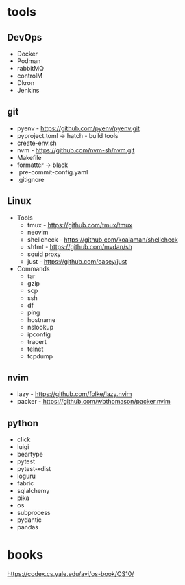# tools

## DevOps
- Docker
- Podman
- rabbitMQ
- controlM
- Dkron
- Jenkins


## git
- pyenv - https://github.com/pyenv/pyenv.git
- pyproject.toml -> hatch - build tools
- create-env.sh
- nvm - https://github.com/nvm-sh/nvm.git
- Makefile
- formatter -> black
- .pre-commit-config.yaml
- .gitignore

## Linux
- Tools
  - tmux - https://github.com/tmux/tmux
  - neovim
  - shellcheck - https://github.com/koalaman/shellcheck
  - shfmt - https://github.com/mvdan/sh
  - squid proxy
  - just - https://github.com/casey/just
- Commands 
  - tar
  - gzip
  - scp
  - ssh
  - df
  - ping
  - hostname
  - nslookup
  - ipconfig
  - tracert
  - telnet
  - tcpdump

## nvim
- lazy - https://github.com/folke/lazy.nvim
- packer - https://github.com/wbthomason/packer.nvim

## python
- click
- luigi
- beartype
- pytest
- pytest-xdist
- loguru
- fabric
- sqlalchemy
- pika
- os
- subprocess
- pydantic
- pandas


# books
https://codex.cs.yale.edu/avi/os-book/OS10/

